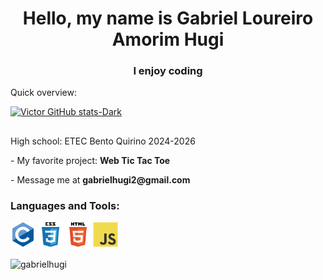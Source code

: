 <h1 align="center">Hello, my name is Gabriel Loureiro Amorim Hugi</h1>
<h3 align="center">I enjoy coding</h3>
Quick overview:
  

[![Victor GitHub stats-Dark](https://github-readme-stats.vercel.app/api?username=GabrielHugi&show_icons=true&theme=dark#gh-dark-mode-only)](https://github.com/anuraghazra/github-readme-stats#gh-dark-mode-only)

##
<p>High school: ETEC Bento Quirino 2024-2026</p>
<p>
- My favorite project: <strong>Web Tic Tac Toe</strong>
</p>
<p>
- Message me at <strong>gabrielhugi2@gmail.com</strong>
</p>

<h3 align="left">Languages and Tools:</h3>
<p align="left"> 
<img src="https://raw.githubusercontent.com/devicons/devicon/master/icons/c/c-original.svg" alt="c" width="40" height="40"/> 
<img src="https://raw.githubusercontent.com/devicons/devicon/master/icons/css3/css3-original-wordmark.svg" alt="css3" width="40" height="40"/>
<img src="https://raw.githubusercontent.com/devicons/devicon/master/icons/html5/html5-original-wordmark.svg" alt="html5" width="40" height="40"/>
<img src="https://raw.githubusercontent.com/devicons/devicon/master/icons/javascript/javascript-original.svg" alt="javascript" width="40" height="40"/>
</p>

<p><img align="center" src="https://github-readme-stats.vercel.app/api/top-langs?username=gabrielhugi&show_icons=true&theme=cobalt&title_color=26a269&text_color=26a269&locale=en&layout=compact" alt="gabrielhugi" /></p>

